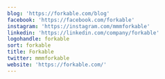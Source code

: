 ```yaml
---
blog: 'https://forkable.com/blog'
facebook: 'https://facebook.com/forkable'
instagram: 'https://instagram.com/mmmforkable'
linkedin: 'https://linkedin.com/company/forkable'
logohandle: forkable
sort: forkable
title: Forkable
twitter: mmmforkable
website: 'https://forkable.com/'
---
```

